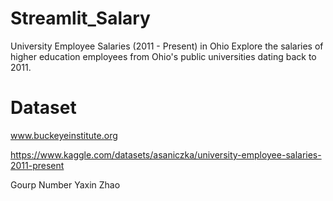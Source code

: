 # Streamlit_Salary
University Employee Salaries (2011 - Present) in Ohio  Explore the salaries of higher education employees from Ohio's public universities dating back to 2011.

# Dataset
www.buckeyeinstitute.org


https://www.kaggle.com/datasets/asaniczka/university-employee-salaries-2011-present

Gourp Number
Yaxin Zhao
